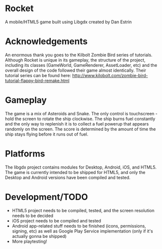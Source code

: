 # Rocket

A mobile/HTML5 game built using Libgdx created by Dan Estrin

# Acknowledgements

An enormous thank you goes to the Kilbolt Zombie Bird series of tutorials. Although Rocket is unique in its gameplay, the structure of the
project, including its classes (GameWorld, GameRenderer, AssetLoader, etc) and the overall design of the code followed their game almost
identically. Their tutorial series can be found here: http://www.kilobolt.com/zombie-bird-tutorial-flappy-bird-remake.html

# Gameplay

The game is a mix of Asteroids and Snake. The only control is touchscreen - hold the screen to rotate the ship clockwise. The ship burns
fuel constantly and the only way to replenish it is to collect a fuel powerup that appears randomly on the screen. The score is determined
by the amount of time the ship stays flying before it runs out of fuel.

# Platforms

The libgdx project contains modules for Desktop, Android, iOS, and HTML5. The game is currently intended to be shipped for HTML5, and only the Desktop and Android versions have been compiled and tested.

# Development/TODO

- HTML5 project needs to be compiled, tested, and the screen resolution needs to be decided
- iOS project needs to be compiled and tested
- Android app-related stuff needs to be finished (icons, permissions, signing, etc) as well as Google Play Service implementation (only if it's actually gonna be shipped)
- More playtesting!

